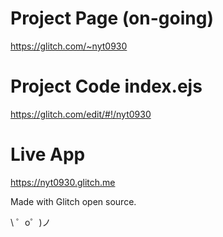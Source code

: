 Project Page (on-going)
=================

https://glitch.com/~nyt0930

Project Code index.ejs
=================

https://glitch.com/edit/#!/nyt0930

Live App
=================

https://nyt0930.glitch.me


Made with Glitch open source.



\ ゜o゜)ノ
